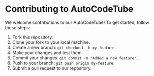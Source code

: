 
# Contributing to AutoCodeTube

We welcome contributions to our AutoCodeTube! To get started, follow these steps:

1. Fork this repository.
2. Clone your fork to your local machine.
3. Create a new branch: `git checkout -b my-feature`.
4. Make your changes and test them.
5. Commit your changes: `git commit -m "Added a new feature"`.
6. Push to your branch: `git push origin my-feature`.
7. Submit a pull request to our repository.
